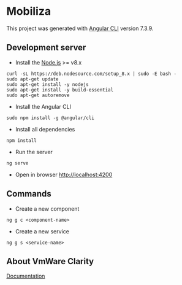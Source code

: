# Mobiliza

This project was generated with [Angular CLI](https://github.com/angular/angular-cli) version 7.3.9.

## Development server

- Install the [Node.js](https://nodejs.org/en/) >= v8.x
```
curl -sL https://deb.nodesource.com/setup_8.x | sudo -E bash -
sudo apt-get update
sudo apt-get install -y nodejs
sudo apt-get install -y build-essential
sudo apt-get autoremove
```
- Install the Angular CLI
```
sudo npm install -g @angular/cli
```
- Install all dependencies
```
npm install
```
- Run the server
```
ng serve
```
- Open in browser [http://localhost:4200](http://localhost:4200)

## Commands

- Create a new component

```
ng g c <component-name>
```

- Create a new service

```
ng g s <service-name>
```

## About VmWare Clarity

[Documentation](https://v1.clarity.design/get-started)
